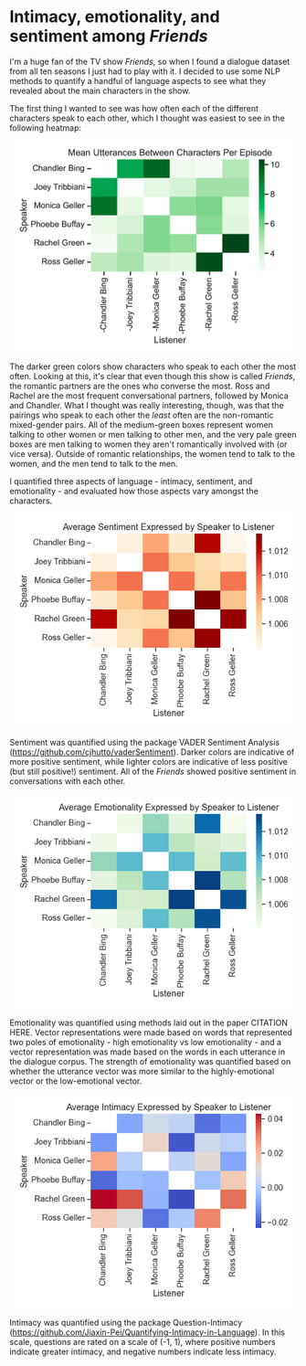# Intimacy, emotionality, and sentiment among *Friends*
I'm a huge fan of the TV show *Friends*, so when I found a dialogue dataset from all ten seasons I just had to play with it.  I decided to use some NLP methods to quantify a handful of language aspects to see what they revealed about the main characters in the show. 

The first thing I wanted to see was how often each of the different characters speak to each other, which I thought was easiest to see in the following heatmap:

<p align="center">
  <img src='figures/speaker_count.png' width='500'>
</p>

The darker green colors show characters who speak to each other the most often.  Looking at this, it's clear that even though this show is called *Friends*, the romantic partners are the ones who converse the most.  Ross and Rachel are the most frequent conversational partners, followed by Monica and Chandler.  What I thought was really interesting, though, was that the pairings who speak to each other the *least* often are the non-romantic mixed-gender pairs.  All of the medium-green boxes represent women talking to other women or men talking to other men, and the very pale green boxes are men talking to women they aren't romantically involved with (or vice versa). Outside of romantic relationships, the women tend to talk to the women, and the men tend to talk to the men.

I quantified three aspects of language - intimacy, sentiment, and emotionality - and evaluated how those aspects vary amongst the characters.

<p align="center">
  <img src='figures/sentiment.png' width='500'>
</p>

Sentiment was quantified using the package VADER Sentiment Analysis (https://github.com/cjhutto/vaderSentiment).  Darker colors are indicative of more positive sentiment, while lighter colors are indicative of less positive (but still positive!) sentiment.  All of the *Friends* showed positive sentiment in conversations with each other.

<p align="center">
  <img src='figures/emotionality.png' width='500'>
</p>

Emotionality was quantified using methods laid out in the paper CITATION HERE.  Vector representations were made based on words that represented two poles of emotionality - high emotionality vs low emotionality - and a vector representation was made based on the words in each utterance in the dialogue corpus.  The strength of emotionality was quantified based on whether the utterance vector was more similar to the highly-emotional vector or the low-emotional vector.

<p align="center">
  <img src='figures/intimacy.png' width='500'>
</p>

Intimacy was quantified using the package Question-Intimacy (https://github.com/Jiaxin-Pei/Quantifying-Intimacy-in-Language).  In this scale, questions are rated on a scale of (-1, 1), where positive numbers indicate greater intimacy, and negative numbers indicate less intimacy.
